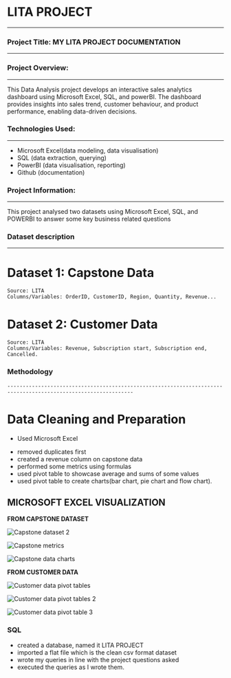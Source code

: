 # LITA PROJECT
---------------------------------------------

### Project Title: MY LITA PROJECT DOCUMENTATION
----------------------------------------------------------------

### Project Overview: 
----------------------------------------
This Data Analysis project develops an interactive sales analytics dashboard using Microsoft Excel, SQL, and powerBI. The dashboard provides insights into sales trend, customer behaviour, and product performance, enabling data-driven decisions.

### Technologies Used:
--------------------------------------------------------------------------------------------------------------------------
  - Microsoft Excel(data modeling, data visualisation)
  - SQL (data extraction, querying)
  - PowerBI (data visualisation, reporting)
  - Github (documentation)

  ### Project Information:
----------------------------------------------------------------------------------------------------------------------------------
  This project analysed two datasets using Microsoft Excel, SQL, and POWERBI to answer some key business related questions

  ### Dataset description
  ----------------------------------------------------------------------------------------
# Dataset 1: Capstone Data
    Source: LITA
    Columns/Variables: OrderID, CustomerID, Region, Quantity, Revenue...

# Dataset 2: Customer Data
    Source: LITA
    Columns/Variables: Revenue, Subscription start, Subscription end, Cancelled.
  
### Methodology
    ---------------------------------------------------------------------------------------------------------------

# Data Cleaning and Preparation
 + Used Microsoft Excel 
 - removed duplicates first
 - created a revenue column on capstone data
 - performed some metrics using formulas
 - used pivot table to showcase average and sums of some values
 - used pivot table to create charts(bar chart, pie chart and flow chart).

## MICROSOFT EXCEL VISUALIZATION

**FROM CAPSTONE DATASET**

  ![Capstone dataset 2](https://github.com/user-attachments/assets/fffc5ca3-26f3-4c20-a7c9-bba96879ce9e)

   ![Capstone metrics](https://github.com/user-attachments/assets/57485cf8-90d1-4830-8704-19b001e5b722)

![Capstone data charts](https://github.com/user-attachments/assets/dfdbf91a-d7c9-4b97-9ea7-f2bf2c1a02b6)

**FROM CUSTOMER DATA**

![Customer data pivot tables](https://github.com/user-attachments/assets/4816241e-49bb-473a-b0e0-76d7bec89233)

![Customer data pivot tables 2](https://github.com/user-attachments/assets/72ba52e3-0dcf-4232-971e-5b3eaf83a31e)

![Customer data pivot table 3](https://github.com/user-attachments/assets/af32dbb3-126c-4f96-9ff0-62e753884491)

### SQL
 - created a database, named it LITA PROJECT
 - imported a flat file which is the clean csv format dataset 
 - wrote my queries in line with the project questions asked
 - executed the queries as I wrote them. 

    
